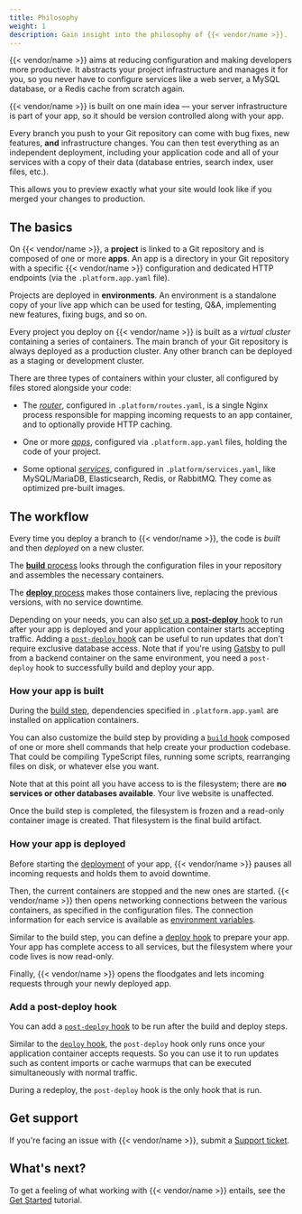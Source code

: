 ```yaml
---
title: Philosophy
weight: 1
description: Gain insight into the philosophy of {{< vendor/name >}}.
---
```


{{< vendor/name >}} aims at reducing configuration and making developers more productive.
It abstracts your project infrastructure and manages it for you,
so you never have to configure services like a web server, a MySQL database, or a Redis cache from scratch again.

{{< vendor/name >}} is built on one main idea &mdash; your server infrastructure is part of your app,
so it should be version controlled along with your app.

Every branch you push to your Git repository can come with bug fixes,
new features, **and** infrastructure changes.
You can then test everything as an independent deployment,
including your application code and all of your services with a copy of their data
(database entries, search index, user files, etc.).

This allows you to preview exactly what your site would look like if you merged your changes to production.

## The basics

On {{< vendor/name >}}, a **project** is linked to a Git repository and is composed of one or more **apps**.
An app is a directory in your Git repository with a specific {{< vendor/name >}} configuration
and dedicated HTTP endpoints (via the `.platform.app.yaml` file).

Projects are deployed in **environments**.
An environment is a standalone copy of your live app which can be used for testing,
Q&A, implementing new features, fixing bugs, and so on.

Every project you deploy on {{< vendor/name >}} is built as a *virtual cluster* containing a series of containers.
The main branch of your Git repository is always deployed as a production cluster.
Any other branch can be deployed as a staging or development cluster.

There are three types of containers within your cluster,
all configured by files stored alongside your code:

- The [*router*](../define-routes/_index.md), configured in `.platform/routes.yaml`,
  is a single Nginx process responsible for mapping incoming requests to an app container,
  and to optionally provide HTTP caching.

- One or more [*apps*](../create-apps/_index.md), configured via `.platform.app.yaml` files, holding the code of your project.

- Some optional [*services*](../add-services/_index.md), configured in `.platform/services.yaml`,
  like MySQL/MariaDB, Elasticsearch, Redis, or RabbitMQ.
  They come as optimized pre-built images.

## The workflow

Every time you deploy a branch to {{< vendor/name >}}, the code is *built* and then *deployed* on a new cluster.

The [**build** process](../overview/build-deploy.md#build-steps) looks through the configuration files in your repository
and assembles the necessary containers.

The [**deploy** process](../overview/build-deploy.md#deploy-steps) makes those containers live, replacing the previous
versions, with no service downtime.

Depending on your needs, you can also [set up a **post-deploy** hook](#add-a-post-deploy-hook) to run after your app is deployed and your application container starts accepting traffic.
Adding a [`post-deploy` hook](../create-apps/hooks/hooks-comparison.md#post-deploy-hook) can be useful to run updates that don't require exclusive database access.
Note that if you're using [Gatsby](../guides/gatsby/headless/_index.md) to pull from a backend container on the same environment,
you need a `post-deploy` hook to successfully build and deploy your app.

### How your app is built

During the [build step](../overview/build-deploy.md#build-steps),
dependencies specified in `.platform.app.yaml` are installed on application containers.

You can also customize the build step by providing a [`build` hook](../create-apps/hooks/hooks-comparison.md#build-hook) composed of one or more shell commands
that help create your production codebase.
That could be compiling TypeScript files, running some scripts,
rearranging files on disk, or whatever else you want.

Note that at this point all you have access to is the filesystem;
there are **no services or other databases available**.
Your live website is unaffected.

Once the build step is completed, the filesystem is frozen and a read-only container image is created.
That filesystem is the final build artifact.

### How your app is deployed

Before starting the [deployment](../overview/build-deploy.md#deploy-steps) of your app,
{{< vendor/name >}} pauses all incoming requests and holds them to avoid downtime.

Then, the current containers are stopped and the new ones are started.
{{< vendor/name >}} then opens networking connections between the various containers,
as specified in the configuration files.
The connection information for each service is available as [environment variables](../guides/symfony/environment-variables.md).

Similar to the build step, you can define a [deploy hook](../create-apps/hooks/hooks-comparison.md#deploy-hook) to prepare your app.
Your app has complete access to all services, but the filesystem where your code lives is now read-only.

Finally, {{< vendor/name >}} opens the floodgates and lets incoming requests through your newly deployed app.

### Add a post-deploy hook

You can add a [`post-deploy` hook](../create-apps/hooks/hooks-comparison.md#post-deploy-hook) to be run after the build and deploy steps.

Similar to the [`deploy` hook](../create-apps/hooks/hooks-comparison.md#deploy-hook),
the `post-deploy` hook only runs once your application container accepts requests.
So you can use it to run updates such as content imports or cache warmups that can be executed simultaneously with normal traffic.


During a redeploy, the `post-deploy` hook is the only hook that is run.

## Get support

If you're facing an issue with {{< vendor/name >}},
submit a [Support ticket](https://console.platform.sh/-/users/~/tickets/open).

## What's next?

To get a feeling of what working with {{< vendor/name >}} entails,
see the [Get Started](../get-started/_index.md) tutorial.